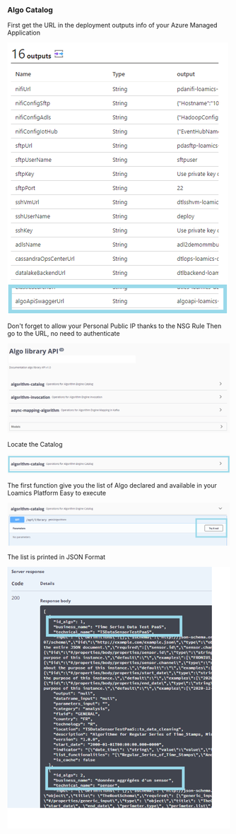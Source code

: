 ### Algo Catalog

First get the URL in the deployment outputs info of your Azure Managed Application

![swagger_url](imgs/swagger_url.png "")

Don't forget to allow your Personal Public IP thanks to the NSG Rule
Then go to the URL, no need to authenticate

![swagger_space](imgs/swagger_space.png "")

Locate the Catalog

![swagger_catalog](imgs/swagger_catalog.png "")

The first function give you the list of Algo declared and available in your Loamics Platform
Easy to execute

![swagger_catalog_fx](imgs/swagger_catalog_fx.png "")

The list is printed in JSON Format

![swagger_catalog_out](imgs/swagger_catalog_out.png "")